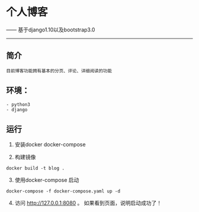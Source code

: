# 个人博客

—— 基于django1.10以及bootstrap3.0

----------
## 简介
    目前博客功能拥有基本的分页、评论、详细阅读的功能
## 环境：
    - python3
    - django

## 运行

1. 安装docker docker-compose

2. 构建镜像
   
`docker build -t blog .`

3. 使用docker-compose 启动
   
`docker-compose -f docker-compose.yaml up -d`

4. 访问 http://127.0.0.1:8080 。 如果看到页面，说明启动成功了！

